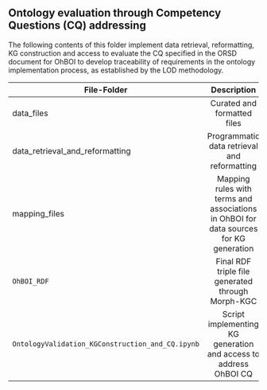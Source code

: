 ## Ontology evaluation through Competency Questions (CQ) addressing

The following contents of this folder implement data retrieval, reformatting, KG construction and access to evaluate the CQ specified in the ORSD document for OhBOI to develop traceability of requirements in the ontology implementation process, as established by the LOD methodology.

| File-Folder  |      Description      |  Used in |
|----------|:-------------:|------:|
| data_files | Curated and formatted files | KG generation |
| data_retrieval_and_reformatting | Programmatic data retrieval and reformatting   | KG generation |
| mapping_files | Mapping rules with terms and associations in OhBOI for data sources for KG generation | KG generation |
| `OhBOI_RDF` | Final RDF triple file generated through Morph-KGC  | KG access |
| `OntologyValidation_KGConstruction_and_CQ.ipynb` | Script implementing KG generation and access to address OhBOI CQ | KG generation and access --> **CQ evaluation** |